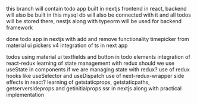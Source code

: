 this branch will contain todo app 
built in nextjs frontend in react, backend will also be built in this
mysql db will also be connected with it and all todos will be stored there, nestjs along with typeorm will be used for backend framework

done 
todo app in nextjs with add and remove functionality
timepicker from material ui pickers v4
integration of ts in next app



todos
using material ui textfields and button in todo elements
integration of react-redux
learning of state management with redux
should we use useState in components if we are managing state with redux?
use of redux hooks like useSelector and useDispatch
use of next-redux-wrapper
side effects in react?
learning of getstaticprops, getstaticpaths, getserversideprops and getinitialprops
ssr in nextjs along with practical implementation



